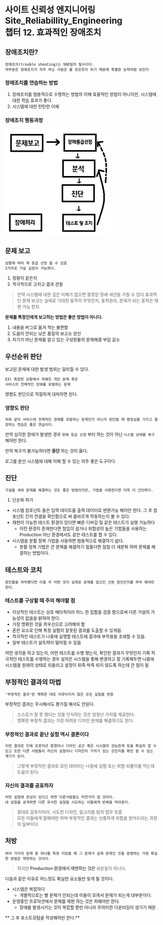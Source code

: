 사이트 신뢰성 엔지니어링 Site_Reliabillity_Engineering<br>
챕터 12. 효과적인 장애조치
======

## 장애조치란?
    장애조치(trouble shooting)는 SRE팀의 필수이다. 
    대부분은 장애조치가 자주 하는 사람은 물 흐르듯이 하기 때문에 특별한 능력처럼 보인다

### 장애조치를 연습하는 방법
1. 장애조치를 범용적으로 수행하는 방법의 이해
    효율적인 방법이 아니지만, 시스템에 대한 학습 효과가 좋다.
2. 시스템에 대한 탄탄한 이해

### 장애조치 행동과정
<img src='../Image/장애 조치 행동 과정.png'>

## 문제 보고
    상황에 따라 재 등급 선정 할 수 있음
    2가지로 가설 실험이 가능하다.
1. 정황이 같은지
2. 적극적으로 고치고 결과 관찰

>만약 시스템에 대한 깊은 이해가 없으면 잘못된 장애 세션을 가질 수 있다
효과적인 문제 보고는 실제로 기대한 동작이 무엇인지, 동작원리, 문제가 되는 동작은 재현 가능 한지

**문제를 특정인에게 보고하는 방법은 좋은 방법이 아니다.**
1. 내용을 버그로 옮겨 적는 불편함
2. 도움이 안되는 낮은 품질의 보고소 양산
3. 자기가 아닌 문제를 알고 있는 구성원들의 문제해결 부담 감소

## 우선순위 판단
보고된 문제에 대한 발생 범위는 달라질 수 있다.

```
EX) 특정한 상황에서 처해진 개인 문제 혹은
서비스의 전체적인 장애를 유발하는 문제
```
영향도 판단으로 적절하게 대처하면 된다.

### 영향도 판단
    위와 같이 서비스에 전체적인 장애를 유발하는 문제인지 아닌지 판단할 때 평정심을 가지고 결정하는 연습은 좋은 연습이다.

만약 심각한 장애가 발생한 경우 `장애 등급 선정` 부터 하는 것이 아닌 `시스템 상태를 복구` 해야만 한다.

만약 복구가 불가능하다면 **중단** 하는 것이 옳다.

로그를 분산 시스템에 대해 이해 할 수 있는 아주 좋은 도구이다.

## 진단
    가설을 세워 문제를 해결하는 것도 좋은 방법이지만, 기법을 사용한다면 더욱 더 간단하다.

1. 단순화 하기
 - 시스템 컴포넌트 들은 입력 데이트를 출력 데이터로 변환가능 해야만 한다.
그 후 컴포넌트 간의 연결을 확인함으로 써 올바르게 작동하는지 볼 수 있다.
 - 재현이 가능한 테스트 환경이 있다면 빠른 디버깅 및 같은 테스트가 실행 가능하다
    + 이런 환경이 존재한다면 침입이 쉽거나 위험성이 높은 기법들을 사용하는 Production 아닌 환경에서도 같은 테스트를 할 수 있다.
 - 시스템을 분활 정복 기법을 사용하면 범용적으로 해결하기 쉽다.
    + 분활 정복 기법은 큰 문제를 해결하기 힘들다면 점점 더 세분화 하여 문제를 해결하는 방법이다.

## 테스트와 코치
    원인들을 파악했다면 이들 주 어떤 것이 실제로 문제를 일으킨 근본 원인인지를 파악 해야만 한다.

### 테스트를 구상할 때 주의 해야할 점
- 이상적인 테스트는 상호 배타적이라 어느 한 집합을 검증 함으로써 다른 가설의 가능성이 없음을 밝혀야 한다.
- 가장 명확한 것을 최우선으로 고려해야 함
- 혼란 요소로 인해 특정 실험이 잘못된 결과를 도출할 수 있게됨.
- 적극적인 테스트가 나중에 실행할 테스트에 결과에 부작용을 초래할 수 있음.
- 일부 테스트가 설득력이 떨어질 수 있음

어떤 생각을 하고 있는지, 어떤 테스트를 수행 했는지, 확인한 결과가 무엇인지 기록
적극적인 테스트를 수행하는 경우 설저은 시스템을 통해 변경하고 잘 기록해두면 나중에 시스템을 원래의 상태로 되돌리고 설정이 뒤죽 박죽 되지 않도록 하는데 큰 힘이 됨

## 부정적인 결과의 마법
    '부정적인 결과'란 계획한 대로 이루어지지 않은 모든 실험을 뜻함

부정적인 결과는 무시해서도 평가질 해서도 안된다.
> 스스로가 잘 못 했다는 것을 인식하는 것은 엄청난 가치를 제공한다.<br>
명확한 부정적 결과는 가장 어려운 디자인 문제를 해결하기도 한다.

### 부정적인 결과로 끝난 실험 역시 결론이다
    이런 결과로 인해 프로덕션 환경이나 디자인 공간 혹은 시스템의 성능한계 등을 확실히 알 수 있고 또한 다른 사람들이 자신의 실험이나 디자인이 가치가 있는 것인지를 확인 할 수 있는 계기가 된다.
> 그렇게 부정적인 결과로 모인 데이터는 나중에 실험 또는 위험 되풀이를 막는데 도움이 된다.

### 자신의 결과를 공표하자
    어떤 실험에 관심이 있다고 하면 다른사람들도 마찬가지 일 것이다.
    내 실험을 공개하면 다른 유사한 실험을 시도하는 이들에게 반복을 막아준다.
> 절대로 감추지마라. 시도한 디자인, 알고리즘 팀의 업무 흐름<br>
모든 이들에게 말해야만 하며 부정적인 결과는 신중하게 위험을 받아드리는 과정의 일부이다.

## 처방
    여러 가지의 문제 중 하나를 특정 지었을 때 그 문제가 실제 문제인 것을 증명하는 가장 확실한 방법은 재현하는 것이다.

>하지만 **Production 환경에서 재현하는 것은** 쉬운일이 아니다.

다음과 같은 이유로 어느정도 확실한 요소들만 찾게 될 것이다.
- 시스템은 복잡하다
    + 개별적으로는 별 문제가 안되는데 이들이 모여서 문제가 되는게 대부분이다.
- 운영중인 프로덕션에서 문제를 재현 하는 것은 피해야만 한다.
    + 장애를 발생시키는 것이 복잡할 뿐만 아니라 무의미한 다운타임이 생기기 때문.

** 그 후 포스트모텀을 작성해야만 한다.**